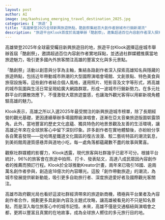 ```yaml
---
layout: post
author: AI
image: img/kaohsiung_emerging_travel_destination_2025.jpg
categories: [ '旅遊' ]
title: "高雄榮登2025全球新興旅遊熱點，酷創祭集結百大創作者掀城市行銷新潮流"
description: "旅遊平台Klook首度於高雄舉辦「酷創祭」，邀集超過百位內容創作者深入探索在地特色，透過社群擴散推廣高雄多元文化與景點。結合演唱會經濟、文創熱點及道地美食，創作帶動旅遊成城市行銷新動能，高雄躍升全球旅人心中嚮往目的地。"
---
```

高雄榮登2025年全球最受矚目新興旅遊目的地，旅遊平台Klook選擇這座城市舉辦首屆「酷創祭」，邀請超過百位內容創作者實地踩點，並透過社群媒體推廣當地旅遊魅力，吸引更多國內外旅客關注高雄的豐富文化與多元景點。

「酷創祭」活動以創意與分享為主軸，集結各路創作者深入探索高雄知名與隱藏的旅遊熱點，包括近年帶動城市熱潮的大型國際演唱會場館、文創景點、特色美食與旅宿設施等。這些創作者結合個人風格，運用照片、短影音及文字等形式，將高雄的城市氛圍與生活日常呈現給廣大網路群眾，形成一波城市行銷新勢力。在多元社群平台的擴散效應下，不僅激發大眾旅遊靈感，也讓海外觀光客得以用嶄新視角體驗高雄的魅力。

Klook表示，高雄之所以入選2025年最受關注的新興旅遊城市榜單，除了長期經營的觀光基礎，更因連續舉辦多場國際級演唱會，逐漸在亞太音樂旅遊版圖崭露頭角。此外，當地豐富的歷史文化底蘊、獨具特色的地景景觀及友善的生活環境，讓高雄近年來在全球旅客心中留下深刻印象。許多創作者在實地體驗後，亦紛紛分享各自驚喜發現——從哈瑪星鐵道文化園區的復古浪漫、駁二藝術特區的潮流氣息，到美術館周邊質感巷弄與道地小吃，每一處角落都蘊藏數不盡的故事與驚喜。

觀察社群媒體的影響力，Klook透露，現代旅客與社群幾乎已密不可分。根據平台統計，96%的旅客會在旅途中拍照、打卡、發表貼文，高達八成民眾因內容創作者的推薦而預訂行程。Klook於全球推動Kreator計畫，兩年來已吸引16國、逾兩萬名創作者參與，創造逾18億次的內容曝光。這股「創作帶動旅遊」的潮流，為城市發展提供嶄新動能，吸引更多自助旅行者、深度旅遊愛好者及國際觀光客關注。

高雄市政府觀光局也看好這波社群經濟帶來的旅遊新商機，積極與平台業者及內容創作者合作，規劃更多具創新內容及主題式攻略，讓高雄被看見的不只是知名景點，而是深入每位旅客心中的城市記憶。未來，高雄不僅是交通樞紐與演唱會之都，更將以豐富且真實的在地故事，成為全球旅人嚮往的多元旅行目的地。